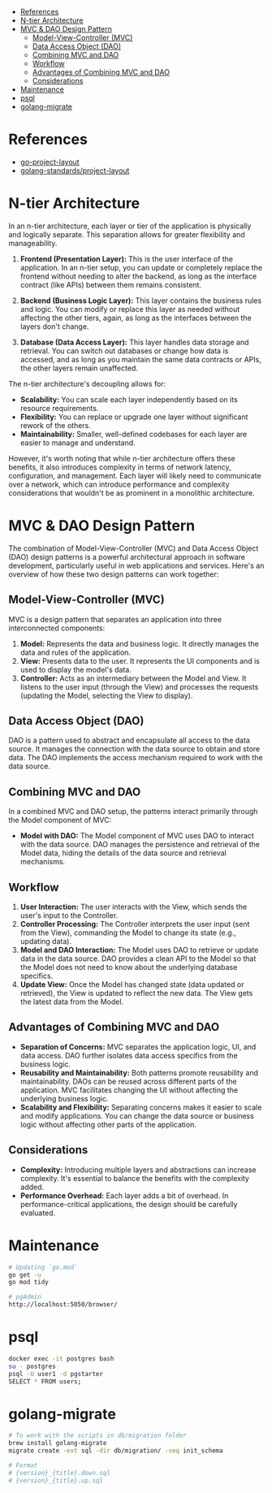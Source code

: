 - [References](#references)
- [N-tier Architecture](#n-tier-architecture)
- [MVC \& DAO Design Pattern](#mvc--dao-design-pattern)
  - [Model-View-Controller (MVC)](#model-view-controller-mvc)
  - [Data Access Object (DAO)](#data-access-object-dao)
  - [Combining MVC and DAO](#combining-mvc-and-dao)
  - [Workflow](#workflow)
  - [Advantages of Combining MVC and DAO](#advantages-of-combining-mvc-and-dao)
  - [Considerations](#considerations)
- [Maintenance](#maintenance)
- [psql](#psql)
- [golang-migrate](#golang-migrate)

# References

- [go-project-layout](https://appliedgo.com/blog/go-project-layout)
- [golang-standards/project-layout](https://github.com/golang-standards/project-layout/tree/master)

# N-tier Architecture

In an n-tier architecture, each layer or tier of the application is physically and logically separate. This separation allows for greater flexibility and manageability.

1. **Frontend (Presentation Layer):** This is the user interface of the application. In an n-tier setup, you can update or completely replace the frontend without needing to alter the backend, as long as the interface contract (like APIs) between them remains consistent.

2. **Backend (Business Logic Layer):** This layer contains the business rules and logic. You can modify or replace this layer as needed without affecting the other tiers, again, as long as the interfaces between the layers don't change.

3. **Database (Data Access Layer):** This layer handles data storage and retrieval. You can switch out databases or change how data is accessed, and as long as you maintain the same data contracts or APIs, the other layers remain unaffected.

The n-tier architecture's decoupling allows for:

- **Scalability:** You can scale each layer independently based on its resource requirements.
- **Flexibility:** You can replace or upgrade one layer without significant rework of the others.
- **Maintainability:** Smaller, well-defined codebases for each layer are easier to manage and understand.

However, it's worth noting that while n-tier architecture offers these benefits, it also introduces complexity in terms of network latency, configuration, and management. Each layer will likely need to communicate over a network, which can introduce performance and complexity considerations that wouldn't be as prominent in a monolithic architecture.

# MVC & DAO Design Pattern

The combination of Model-View-Controller (MVC) and Data Access Object (DAO) design patterns is a powerful architectural approach in software development, particularly useful in web applications and services. Here's an overview of how these two design patterns can work together:

## Model-View-Controller (MVC)

MVC is a design pattern that separates an application into three interconnected components:

1. **Model:** Represents the data and business logic. It directly manages the data and rules of the application.
2. **View:** Presents data to the user. It represents the UI components and is used to display the model's data.
3. **Controller:** Acts as an intermediary between the Model and View. It listens to the user input (through the View) and processes the requests (updating the Model, selecting the View to display).

## Data Access Object (DAO)

DAO is a pattern used to abstract and encapsulate all access to the data source. It manages the connection with the data source to obtain and store data. The DAO implements the access mechanism required to work with the data source.

## Combining MVC and DAO

In a combined MVC and DAO setup, the patterns interact primarily through the Model component of MVC:

- **Model with DAO:** The Model component of MVC uses DAO to interact with the data source. DAO manages the persistence and retrieval of the Model data, hiding the details of the data source and retrieval mechanisms.

## Workflow

1. **User Interaction:** The user interacts with the View, which sends the user's input to the Controller.
2. **Controller Processing:** The Controller interprets the user input (sent from the View), commanding the Model to change its state (e.g., updating data).
3. **Model and DAO Interaction:** The Model uses DAO to retrieve or update data in the data source. DAO provides a clean API to the Model so that the Model does not need to know about the underlying database specifics.
4. **Update View:** Once the Model has changed state (data updated or retrieved), the View is updated to reflect the new data. The View gets the latest data from the Model.

## Advantages of Combining MVC and DAO

- **Separation of Concerns:** MVC separates the application logic, UI, and data access. DAO further isolates data access specifics from the business logic.
- **Reusability and Maintainability:** Both patterns promote reusability and maintainability. DAOs can be reused across different parts of the application. MVC facilitates changing the UI without affecting the underlying business logic.
- **Scalability and Flexibility:** Separating concerns makes it easier to scale and modify applications. You can change the data source or business logic without affecting other parts of the application.

## Considerations

- **Complexity:** Introducing multiple layers and abstractions can increase complexity. It's essential to balance the benefits with the complexity added.
- **Performance Overhead:** Each layer adds a bit of overhead. In performance-critical applications, the design should be carefully evaluated.

# Maintenance

```sh
# Updating `go.mod`
go get -u
go mod tidy

# pgAdmin
http://localhost:5050/browser/
```

# psql

```sh
docker exec -it postgres bash
su - postgres
psql -U user1 -d pgstarter
SELECT * FROM users;
```

# golang-migrate

```sh
# To work with the scripts in db/migration folder
brew install golang-migrate
migrate create -ext sql -dir db/migration/ -seq init_schema

# Format
# {version}_{title}.down.sql
# {version}_{title}.up.sql
```

